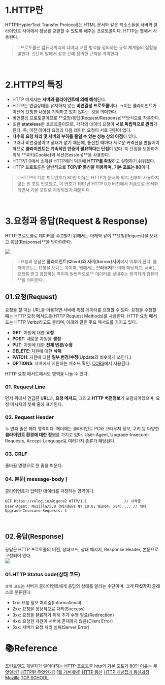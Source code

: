 # 1.HTTP란
HTTP(HypterText Transfer Protocol)는 HTML 문서와 같은 리소스들을 서버와 클라이언트 사이에서 정보를 교환할 수 있도록 해주는 프로토콜이다. HTTP는 웹에서 사용된다.

> 💡프로토콜은 컴퓨터끼리의 데이터 교환 방식을 정의하는 규칙 체계들의 집합을 말한다. 간단히 말해서 상호 간에 정의한 규칙을 의미한다.

<br />

 # 2.HTTP의 특징
- HTTP 메세지는 **서버와 클라이언트에 의해 해석**된다.
- HTTP는 연결상태를 유지하지 않는 **비연결성 프로토콜**이다.
→이는 클라이언트가 이전에 요청한 내용을 기억하고 있지 않다는 것을 의미한다.
- 비연결성 프로토콜이므로 **요청/응답(Request/Response)**방식으로 작동한다.
- 또한 **stateless**한 프로토콜이므로, 각각의 데이터 요청이 **서로 독립적으로 관리**가 된다. 즉, 이전 데이터 요청과 다음 데이터 요청이 서로 관련이 없다.
- **다수의 요청 처리 및 서버의 부하를 줄일 수 있는 성능 상의 이점**이 있다.
- 그러나 비연결성이고 상태가 없기 때문에, 통신할 때마다 세로운 커넥션을 만들어야 하므로 **클라이언트는 계속적인 인증이 필요하다는 단점**이 있다.
이 단점을 보완하기 위해 **쿠키(Cookie)와 세션(Session)**을 사용한다.
- HTTP/1.0에서 소개된 HTTP헤더 덕분에 **HTTP를 확장**하고 실험하기 쉬워졌다.
- HTTP 프로토콜은 일반적으로 **TCP/IP 통신을 이용하며, 기본 포트는 80**이다.

>💡HTTP의 기본 포트번호가 80인 이유는 HTTP가 문서화 되기 전부터 사용하지 않는 빈 포트 번호였고, 이 번호가 1991년 HTTP 0.9 버전에서 처음으로 문서화되면서 기본 포트로 지정되었기 때문이다.

<br />

# 3.요청과 응답(Request & Response)
HTTP 프로토콜로 데이터를 주고받기 위해서는 아래와 같이 **요청(Request)을 보내고 응답(Response)**을 받아야한다.<br />

![](https://images.velog.io/images/jgone2/post/026cbcbb-0e1a-4858-b795-b8254ffc48e2/image.png)<br />

>💡요청과 응답은 **클라이언트(Client)와 서버(Server)사이**에서 이루어 진다.
클라이언트는 요청을 보내는 쪽이며, 웹에서는 **브라우저**가 이에 해당되고, 서버는 요청을 받고 응답하는 쪽이며 일반적으로** 데이터를 보내주는 원격지의 컴퓨터**를 의미한다.

## 01.요청(Request)
요청을 할 때는 URL을 이용하면 서버에 특정 데이터를 요청할 수 있다.
요청을 수행할 때는 HTTP 요청 메서드를(HTTP Request Methods)를 사용한다.
HTTP 요청 메서드는 HTTP Verbs라고도 불리며, 아래와 같은 주요 메서드를 가지고 있다.

- **GET**: 자원에 대한 **요청**
- **POST:** 새로운 자원을 **생성**
- **PUT**: 자원에 대한 **전체 변경/수정**
- **DELETE**: 자원에 대한 **삭제**
- **PATCH**: 자원에 대한 **일부 변경/수정**(Update와 비슷하게 쓰인다.)
- **OPTIONS**: 서버에서 지원하는 메소드 확인. [CORS](https://developer.mozilla.org/en-US/docs/Web/HTTP/CORS)에서 사용된다.

HTTP 요청 메서드에서도 영역을 나눌 수 있다.
### 01. Request Line
먼저 위에서 언급된 **URL**과, **요청 메서드**, 그리고 **HTTP 버전정보**가 포함되어있으며, 요청 메시지의 첫째 줄에 표기된다.
### 02. Request Header
두 번째 줄은 헤더 영역이다. 헤더에는 클라이언트 PC와 브라우저 정보, 쿠키 등 다양한 **클라이언트 환경에 대한 정보**를 가지고 있다.
User-Agent, Upgrade-Insecure-Requests, Accept-Language등 여러가지 종류가 해당된다.
### 03. CRLF
줄바꿈 명령으로 한 줄을 띄운다.
### 04. 본문[ message-body ]
클라이언트가 입력한 데이터를 저장하는 영역이다. 
```
GET https://velog.io/@jgone2 HTTP/1.1		          // 시작줄
User-Agent: Mozilla/5.0 (Windows NT 10.0; Win64; x64) ... // 헤더
Upgrade-Insecure-Requests: 1
```
<br />

## 02.응답(Response)
응답은 HTTP 프로토콜의 버전, 상태코드, 상태 메시지, Response Header, 본문으로 구성되어 있다.<br />
![](https://images.velog.io/images/jgone2/post/4dcc85be-d18a-448a-9f53-38df6131df08/HTTP_Response.png)<br />
### 01.HTTP Status code(상태 코드)
`상태 코드`는 서버가 클라이언트에게 응답의 상태를 알리는 수단이며, 크게 **다섯가지** 클래스로 분류된다.
- 1xx: 요청 정보 처리중(Informational)
- 2xx: 요청을 정상적으로 처리(Success)
- 3xx: 요청을 완료하기 위해 추가 수행 필요(Redirection)
- 4xx: 요청한 자원이 서버에 존재하지 않음(Client Error)
- 5xx: 서버가 요청 처리 실패(Server Error)

# 📚Reference
[프런트엔드 개발자가 알아야하는 HTTP 프로토콜](https://joshua1988.github.io/web-development/http-part1/)
[http의 기본 포트가 80인 이유는 무엇일까?](https://johngrib.github.io/wiki/why-http-80-https-443/)
[HTTP란 무엇인가?](https://velog.io/@surim014/HTTP%EB%9E%80-%EB%AC%B4%EC%97%87%EC%9D%B8%EA%B0%80)
[[웹 기본개념] HTTP 통신](https://jinbroing.tistory.com/63)
[HTTP 개념잡기 통신과정](https://velog.io/@doomchit_3/Internet-HTTP-%EA%B0%9C%EB%85%90%EC%B0%A8%EB%A0%B7-IMBETPY)
[Mozilla](https://developer.mozilla.org/ko/docs/Web/HTTP/Overview)
[TCP SCHOOL](http://tcpschool.com/webbasic/address)